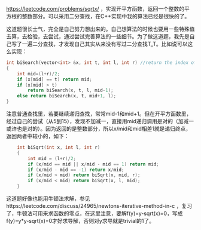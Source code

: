 https://leetcode.com/problems/sqrtx/
，实现开平方函数，返回一个整数的平方根的整数部分。可以采用二分查找，在C++实现中我的算法已经是很快的了。

这道题很长士气，完全是自己努力想出来的。自己想算法的时候也要用一些特殊值去算，去检验，去尝试，通过尝试完善算法的一些细节。为了做这道题，我先是自己写了一遍二分查找，才发现自己其实从来没有写过二分查找T_T。比如说可以这么实现：

```C++
int biSearch(vector<int> &x, int t, int l, int r) //return the index of target t
{
	int mid=(l+r)/2;
	if (x[mid] == t) return mid;
	if (x[mid] > t)
		return biSearch(x, t, l, mid-1);
	else return biSearch(x, t, mid+1, l);
}
```

注意普通查找里，若要继续递归查找，常常mid-1和mid+1。但在开平方函数里，经过自己的尝试（从5到15），发现不加减一，直接用mid递归调用是对的（加减一或许也是对的）。因为返回的是整数部分，所以x/mid和mid相差1就是递归终点，返回两者中较小的，如下：

```C++
    int biSqrt(int x, int l, int r)
    {
        int mid = (l+r)/2;
        if (x/mid == mid || x/mid - mid == 1) return mid;
        if (x/mid - mid == -1) return x/mid;
        if (x/mid > mid) return biSqrt(x, mid, r);
        if (x/mid < mid) return biSqrt(x, l, mid);
    }
```

这道题好像也能用牛顿法求解，参见https://leetcode.com/discuss/24965/newtons-iterative-method-in-c
，复习了，牛顿法可用来求函数的零点，在这里注意，要解f(y)=y-sqrt(x)=0，写成f(y)=y*y-sqrt(x)=0才好求导解，否则对y求导就是trivial的1了。

